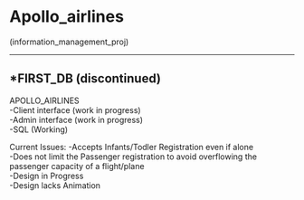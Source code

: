 # Apollo_airlines
(information_management_proj)

-----------------------------------------
*FIRST_DB (discontinued)
-----------------------------------------

APOLLO_AIRLINES <br/>
-Client interface (work in progress)<br/>
-Admin interface (work in progress)<br/>
-SQL (Working)<br/>

Current Issues:
  -Accepts Infants/Todler Registration even if alone<br/>
  -Does not limit the Passenger registration to avoid overflowing the passenger capacity of a flight/plane<br/>
  -Design in Progress<br/>
  -Design lacks Animation<br/>
  
